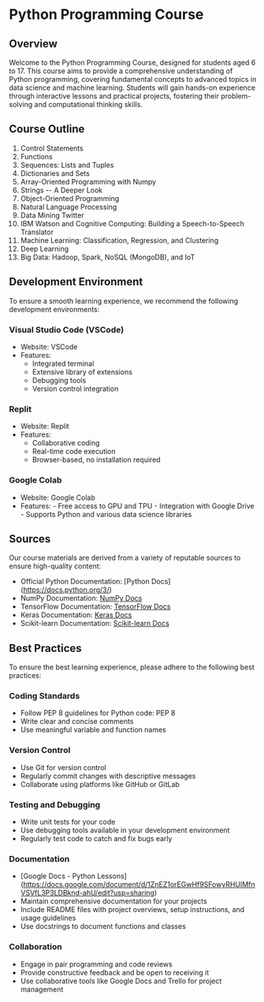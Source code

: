# Python Programming Course

## Overview

Welcome to the Python Programming Course, designed for students aged 6 to 17. This course aims to provide a comprehensive understanding of Python programming, covering fundamental concepts to advanced topics in data science and machine learning. Students will gain hands-on experience through interactive lessons and practical projects, fostering their problem-solving and computational thinking skills.

## Course Outline

1. Control Statements
2. Functions
3. Sequences: Lists and Tuples
4. Dictionaries and Sets
5. Array-Oriented Programming with Numpy
6. Strings -- A Deeper Look
7. Object-Oriented Programming
8. Natural Language Processing
9. Data Mining Twitter
10. IBM Watson and Cognitive Computing: Building a Speech-to-Speech Translator
11. Machine Learning: Classification, Regression, and Clustering
12. Deep Learning
13. Big Data: Hadoop, Spark, NoSQL (MongoDB), and IoT

## Development Environment

To ensure a smooth learning experience, we recommend the following development environments:

### Visual Studio Code (VSCode)

- Website: VSCode
- Features:
  - Integrated terminal
  - Extensive library of extensions
  - Debugging tools
  - Version control integration

### Replit

- Website: Replit
- Features:
  - Collaborative coding
  - Real-time code execution
  - Browser-based, no installation required

### Google Colab

- Website: Google Colab
- Features: - Free access to GPU and TPU - Integration with Google Drive - Supports Python and various data science libraries

## Sources

Our course materials are derived from a variety of reputable sources to ensure high-quality content:

- Official Python Documentation: [Python Docs] (https://docs.python.org/3/)
- NumPy Documentation: [NumPy Docs](https://numpy.org/doc/)
- TensorFlow Documentation: [TensorFlow Docs](https://www.tensorflow.org/api_docs)
- Keras Documentation: [Keras Docs](https://keras.io/guides/)
- Scikit-learn Documentation: [Scikit-learn Docs](https://scikit-learn.org/stable/tutorial/index.html)

## Best Practices

To ensure the best learning experience, please adhere to the following best practices:

### Coding Standards

- Follow PEP 8 guidelines for Python code: PEP 8
- Write clear and concise comments
- Use meaningful variable and function names

### Version Control

- Use Git for version control
- Regularly commit changes with descriptive messages
- Collaborate using platforms like GitHub or GitLab

### Testing and Debugging

- Write unit tests for your code
- Use debugging tools available in your development environment
- Regularly test code to catch and fix bugs early

### Documentation

- [Google Docs - Python Lessons] (https://docs.google.com/document/d/1ZnEZ1orEGwHf9SFowyRHUIMfnVSVfL3P3LDBknd-ahU/edit?usp=sharing)
- Maintain comprehensive documentation for your projects
- Include README files with project overviews, setup instructions, and usage guidelines
- Use docstrings to document functions and classes

### Collaboration

- Engage in pair programming and code reviews
- Provide constructive feedback and be open to receiving it
- Use collaborative tools like Google Docs and Trello for project management
